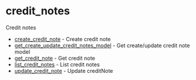 # credit_notes

Credit notes


* [create_credit_note](createcreditnote.md) - Create credit note
* [get_create_update_credit_notes_model](getcreateupdatecreditnotesmodel.md) - Get create/update credit note model
* [get_credit_note](getcreditnote.md) - Get credit note
* [list_credit_notes](listcreditnotes.md) - List credit notes
* [update_credit_note](updatecreditnote.md) - Update creditNote